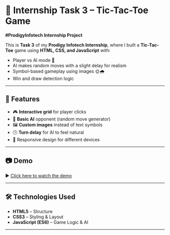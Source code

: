 # 🎯 Internship Task 3 – Tic-Tac-Toe Game  
**#ProdigyInfotech Internship Project**  

This is **Task 3** of my **Prodigy Infotech Internship**, where I built a **Tic-Tac-Toe** game using **HTML, CSS, and JavaScript** with:  
- Player vs AI mode 🧠  
- AI makes random moves with a slight delay for realism  
- Symbol-based gameplay using images 🌞🌧  
- Win and draw detection logic  

---

## 🚀 Features  
- 🎮 **Interactive grid** for player clicks  
- 🤖 **Basic AI** opponent (random move generator)  
- 🖼 **Custom images** instead of text symbols  
- 🕒 **Turn delay** for AI to feel natural  
- 📱 Responsive design for different devices  

---

## 📷 Demo  
▶️ [Click here to watch the demo](https://drive.google.com/file/d/1mnV6NOS4Pq399rCMDqBdloBkEaw0meie/view?usp=sharing)

---

## 🛠️ Technologies Used  
- **HTML5** – Structure  
- **CSS3** – Styling & Layout  
- **JavaScript (ES6)** – Game Logic & AI  

---
